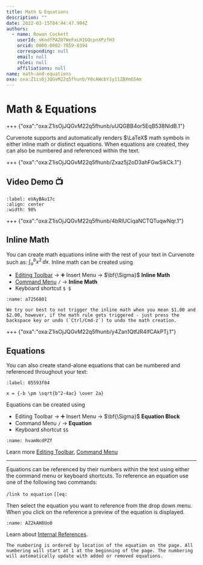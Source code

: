 ```yaml
---
title: Math & Equations
description: ""
date: 2022-03-15T04:44:47.994Z
authors:
  - name: Rowan Cockett
    userId: vKndfPAZO7WeFxLH1GQcpnXPzfH3
    orcid: 0000-0002-7859-8394
    corresponding: null
    email: null
    roles: null
    affiliations: null
name: math-and-equations
oxa: oxa:Z1isOjJQGvM22q5fhunb/Y0cAWcbYJy11ZBXmGSAm
---
```


# Math & Equations

+++ {"oxa":"oxa:Z1isOjJQGvM22q5fhunb/uUQGBB4or5EqB538NldB.1"}

Curvenote supports and automatically renders $\LaTeX$ math symbols in either inline math or distinct equations. When equations are created, they can also be numbered and referenced within the text.

+++ {"oxa":"oxa:Z1isOjJQGvM22q5fhunb/Zxaz5j2oD3ahFGwSikCk.1"}

## Video Demo 📺

```{iframe} https://www.loom.com/embed/1f94394b9b5d4448b9779e4d4228e1f5
:label: eVAyBAu17c
:align: center
:width: 90%
```

+++ {"oxa":"oxa:Z1isOjJQGvM22q5fhunb/4bRlUCiqaNCTQTuqwNqr.1"}

## Inline Math

You can create math equations inline with the rest of your text in Curvenote such as: $\int_{a}^{b} x^2 \,dx$. Inline math can be created using

* [Editing Toolbar](oxa:Z1isOjJQGvM22q5fhunb/FXp6KALoOyrnk0w5XgQT "Editing Toolbar") → ➕ Insert Menu → $\bf{\Sigma}$ **Inline Math**
* [Command Menu](oxa:Z1isOjJQGvM22q5fhunb/gKX5CnZEMGcUbygsA0dh "Command Menu") `/` → **Inline Math**
* Keyboard shortcut `$ $`

```{figure} images/MshxlXndaLsk3WbJ0ZGy-DwJwFluqdLMIcV1UCKOe-v2.gif
:name: a7256801
```

````{note}
We try our best to not trigger the inline math when you mean $1.00 and $2.00, however, if the math rule gets triggered - just press the backspace key or undo (`Ctrl/Cmd-z`) to undo the math creation.

````

+++ {"oxa":"oxa:Z1isOjJQGvM22q5fhunb/y4Zan1QtfJR4lfCAkPTj.1"}

## Equations

You can also create stand-alone equations that can be numbered and referenced throughout your text:

```{math}
:label: 05593f04

x = {-b \pm \sqrt{b^2-4ac} \over 2a}
```

Equations can be created using

* Editing Toolbar → ➕ Insert Menu → $\bf{\Sigma}$ **Equation Block**
* Command Menu `/` → **Equation**
* Keyboard shortcut `$$`

```{figure} images/MshxlXndaLsk3WbJ0ZGy-KquePozuECEFRimjQu9q-v1.gif
:name: hvamNcdPZf
```

Learn more [Editing Toolbar](oxa:Z1isOjJQGvM22q5fhunb/FXp6KALoOyrnk0w5XgQT "Editing Toolbar"), [Command Menu](oxa:Z1isOjJQGvM22q5fhunb/gKX5CnZEMGcUbygsA0dh "Command Menu")

---

Equations can be referenced by their numbers within the text using either the command menu or keyboard shortcuts. To reference an equation use one of the following two commands:

`/link to equation` `[[eq:`

Then select the equation you want to reference from the drop down menu. When you click on the reference a preview of the equation is displayed.

```{figure} images/MshxlXndaLsk3WbJ0ZGy-FOWw39AFB4LiLz4aEmJ0-v1.gif
:name: AZ2kAH8Uo0
```

Learn about [Internal References](oxa:Z1isOjJQGvM22q5fhunb/kM7RCPH0vEYtXYMgTN6G "Internal References").

````{note}
The numbering is ordered by location of the equation on the page. All numbering will start at 1 at the beginning of the page. The numbering will automatically update with added or removed equations.

````

